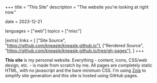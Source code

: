 +++
title = "This Site"
description = "The website you're looking at right now."

date = 2023-12-21

languages = ["web"]
topics = ["misc"]

[extra]
links = [
    ["Site Source", "https://github.com/kneasle/kneasle.github.io"],
    ["Rendered Source", "https://github.com/kneasle/kneasle.github.io/tree/gh-pages"],
]
+++

**This site** is my personal website.  Everything - content, icons, CSS/web design, etc. - is made
from scratch by me.  All pages are completely static HTML, with no javascript and the bare minimum
CSS.  I'm using [Zola](https://www.getzola.org/) to simplify site generation and this site is hosted
using GitHub pages.
